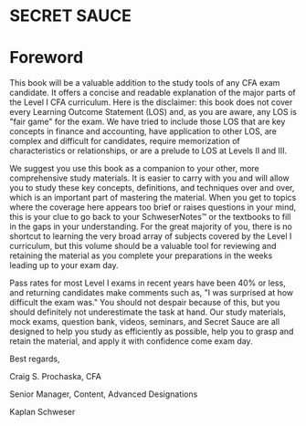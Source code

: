 # SECRET SAUCE

# Foreword

This book will be a valuable addition to the study tools of any CFA exam candidate. It offers a concise and readable explanation of the major parts of the Level I CFA curriculum. Here is the disclaimer: this book does not cover every Learning Outcome Statement (LOS) and, as you are aware, any LOS is "fair game" for the exam. We have tried to include those LOS that are key concepts in finance and accounting, have application to other LOS, are complex and difficult for candidates, require memorization of characteristics or relationships, or are a prelude to LOS at Levels II and III.

We suggest you use this book as a companion to your other, more comprehensive study materials. It is easier to carry with you and will allow you to study these key concepts, definitions, and techniques over and over, which is an important part of mastering the material. When you get to topics where the coverage here appears too brief or raises questions in your mind, this is your clue to go back to your SchweserNotes™ or the textbooks to fill in the gaps in your understanding. For the great majority of you, there is no shortcut to learning the very broad array of subjects covered by the Level I curriculum, but this volume should be a valuable tool for reviewing and retaining the material as you complete your preparations in the weeks leading up to your exam day.

Pass rates for most Level I exams in recent years have been 40% or less, and returning candidates make comments such as, "I was surprised at how difficult the exam was." You should not despair because of this, but you should definitely not underestimate the task at hand. Our study materials, mock exams, question bank, videos, seminars, and Secret Sauce are all designed to help you study as efficiently as possible, help you to grasp and retain the material, and apply it with confidence come exam day.

Best regards,

Craig S. Prochaska, CFA

Senior Manager, Content, Advanced Designations

Kaplan Schweser
